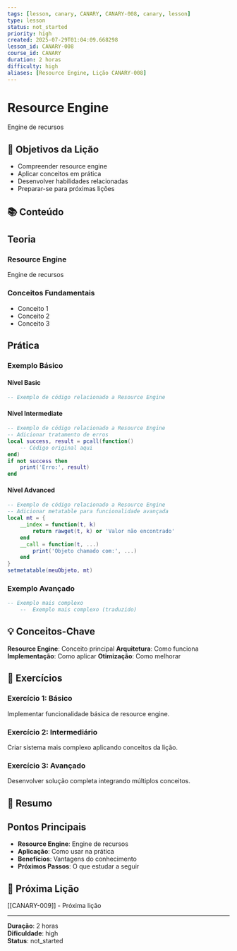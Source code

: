 ```yaml
---
tags: [lesson, canary, CANARY, CANARY-008, canary, lesson]
type: lesson
status: not_started
priority: high
created: 2025-07-29T01:04:09.668298
lesson_id: CANARY-008
course_id: CANARY
duration: 2 horas
difficulty: high
aliases: [Resource Engine, Lição CANARY-008]
---
```


# Resource Engine

Engine de recursos

## 🎯 Objetivos da Lição

- Compreender resource engine
- Aplicar conceitos em prática
- Desenvolver habilidades relacionadas
- Preparar-se para próximas lições

## 📚 Conteúdo


## Teoria

### Resource Engine
Engine de recursos

### Conceitos Fundamentais
- Conceito 1
- Conceito 2
- Conceito 3

## Prática

### Exemplo Básico
#### Nível Basic
```lua
-- Exemplo de código relacionado a Resource Engine
```

#### Nível Intermediate
```lua
-- Exemplo de código relacionado a Resource Engine
-- Adicionar tratamento de erros
local success, result = pcall(function()
    -- Código original aqui
end)
if not success then
    print('Erro:', result)
end
```

#### Nível Advanced
```lua
-- Exemplo de código relacionado a Resource Engine
-- Adicionar metatable para funcionalidade avançada
local mt = {
    __index = function(t, k)
        return rawget(t, k) or 'Valor não encontrado'
    end
    __call = function(t, ...)
        print('Objeto chamado com:', ...)
    end
}
setmetatable(meuObjeto, mt)
```

### Exemplo Avançado
```lua
-- Exemplo mais complexo
    --  Exemplo mais complexo (traduzido)
```


## 💡 Conceitos-Chave

**Resource Engine**: Conceito principal
**Arquitetura**: Como funciona
**Implementação**: Como aplicar
**Otimização**: Como melhorar

## 🧪 Exercícios


### Exercício 1: Básico
Implementar funcionalidade básica de resource engine.

### Exercício 2: Intermediário
Criar sistema mais complexo aplicando conceitos da lição.

### Exercício 3: Avançado
Desenvolver solução completa integrando múltiplos conceitos.


## 📝 Resumo


## Pontos Principais

- **Resource Engine**: Engine de recursos
- **Aplicação**: Como usar na prática
- **Benefícios**: Vantagens do conhecimento
- **Próximos Passos**: O que estudar a seguir


## 🔗 Próxima Lição

[[CANARY-009]] - Próxima lição

---

**Duração**: 2 horas  
**Dificuldade**: high  
**Status**: not_started
